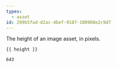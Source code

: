 ```yaml
---
types:
  - asset
id: 299b5fad-d2ac-4bef-9107-100908e2c9d7
---
```

The height of an image asset, in pixels.

```
{{ height }}
```

``` .language-output
643
```
